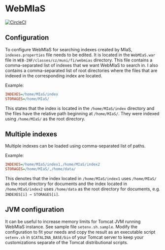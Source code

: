 WebMIaS
=======
[![CircleCI](https://circleci.com/gh/MIR-MU/WebMIaS/tree/master.svg?style=shield)][ci]

 [ci]: https://circleci.com/gh/MIR-MU/WebMIaS/tree/master (CircleCI)

## Configuration

To configure WebMIaS for searching indexes created by MIaS, `indexes.properties`
file needs to be edited. It is located in the `WebMIaS.war` file in 
`WEB-INF/classes/cz/muni/fi/webmias` directory. This file contains a 
comma-separated list of indexes that we want WebMIaS to search in. I also 
contains a comma-separated list of root directories where the files that are 
indexed in the corresponding index are located.

Example:
```ini
INDEXES=/home/MIaS/index
STORAGES=/home/MIaS/
```

This states that the index is located in the `/home/MIaS/index` directory and
the files have the relative path beginning at `/home/MIaS/`. They were indexed
using `/home/MIaS/` as the root directory.

## Multiple indexes

Multiple indexes can be loaded using comma-separated list of paths.

Example:
```ini
INDEXES=/home/MIaS/index1,/home/MIaS/index2
STORAGES=/home/MIaS/,/home/data/
```

This denotes that the index located in `/home/MIaS/index1` uses `/home/MIaS/` as
the root directory for documents and the index located in `/home/MIaS/index2`
uses `/home/data` as the root directory for documents, e.g. 
`INDEXES[i] → STORAGES[i]`.

## JVM configuration

It can be useful to increase memory limits for Tomcat JVM running WebMIaS 
instance. See sample file `setenv.sh.sample`. Modify the configuration to fit
your needs and copy the result as an executable script `setenv.sh` in 
`$CATALINA_BASE/bin` of your Tomcat server to keep your customizations separate 
of the Tomcat distributional scripts.

